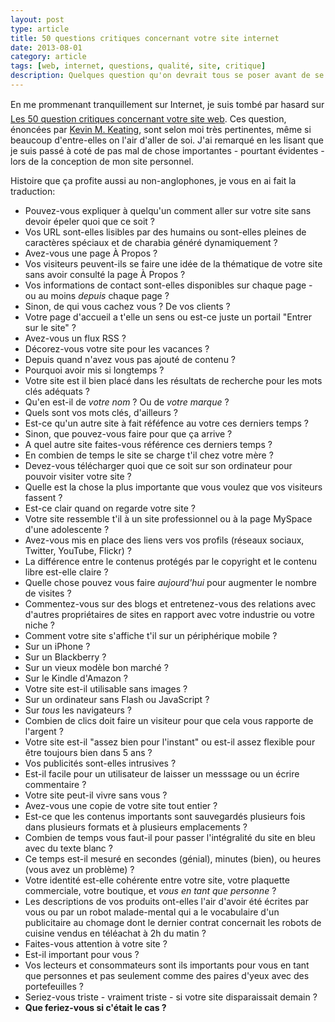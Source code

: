 ```yaml
---
layout: post
type: article
title: 50 questions critiques concernant votre site internet
date: 2013-08-01
category: article
tags: [web, internet, questions, qualité, site, critique]
description: Quelques question qu'on devrait tous se poser avant de se lancer sur Internet
---
```


En me prommenant tranquillement sur Internet&#0153;, je suis tombé par hasard sur [Les 50 question critiques concernant votre site web](http://blog.frivolousmotion.com/2007/12/critical-questions-about-your-website.html). Ces question, énoncées par [Kevin M. Keating](http://www.blogger.com/profile/09726133592431977513), sont selon moi très pertinentes, même si beaucoup d'entre-elles on l'air d'aller de soi. J'ai remarqué en les lisant que je suis passé à coté de pas mal de chose importantes - pourtant évidentes - lors de la conception de mon site personnel.

Histoire que ça profite aussi au non-anglophones, je vous en ai fait la traduction:

+ Pouvez-vous expliquer à quelqu'un comment aller sur votre site sans devoir épeler quoi que ce soit ?
+ Vos URL sont-elles lisibles par des humains ou sont-elles pleines de caractères spéciaux et de charabia généré dynamiquement ?
+ Avez-vous une page &Agrave; Propos ?
+ Vos visiteurs peuvent-ils se faire une idée de la thématique de votre site sans avoir consulté la page &Agrave; Propos ?
+ Vos informations de contact sont-elles disponibles sur chaque page - ou au moins _depuis_ chaque page ?
+ Sinon, de qui vous cachez vous ? De vos clients ?
+ Votre page d'accueil a t'elle un sens ou est-ce juste un portail "Entrer sur le site" ?
+ Avez-vous un flux RSS ?
+ Décorez-vous votre site pour les vacances ?
+ Depuis quand n'avez vous pas ajouté de contenu ?
+ Pourquoi avoir mis si longtemps ?
+ Votre site est il bien placé dans les résultats de recherche pour les mots clés adéquats ?
+ Qu'en est-il de _votre nom_ ? Ou de _votre marque_ ?
+ Quels sont vos mots clés, d'ailleurs ?
+ Est-ce qu'un autre site à fait réféfence au votre ces derniers temps ?
+ Sinon, que pouvez-vous faire pour que ça arrive ?
+ A quel autre site faites-vous référence ces derniers temps ?
+ En combien de temps le site se charge t'il chez votre mère ?
+ Devez-vous télécharger quoi que ce soit sur son ordinateur pour pouvoir visiter votre site ?
+ Quelle est la chose la plus importante que vous voulez que vos visiteurs fassent ?
+ Est-ce clair quand on regarde votre site ?
+ Votre site ressemble t'il à un site professionnel ou à la page MySpace d'une adolescente ?
+ Avez-vous mis en place des liens vers vos profils (réseaux sociaux, Twitter, YouTube, Flickr) ?
+ La différence entre le contenus protégés par le copyright et le contenu libre est-elle claire ?
+ Quelle chose pouvez vous faire _aujourd'hui_ pour augmenter le nombre de visites ?
+ Commentez-vous sur des blogs et entretenez-vous des relations avec d'autres propriétaires de sites en rapport avec votre industrie ou votre niche ?
+ Comment votre site s'affiche t'il sur un périphérique mobile ?
+ Sur un iPhone ?
+ Sur un Blackberry ?
+ Sur un vieux modèle bon marché ?
+ Sur le Kindle d'Amazon ?
+ Votre site est-il utilisable sans images ?
+ Sur un ordinateur sans Flash ou JavaScript ?
+ Sur _tous_ les navigateurs ?
+ Combien de clics doit faire un visiteur pour que cela vous rapporte de l'argent ?
+ Votre site est-il "assez bien pour l'instant" ou est-il assez flexible pour être toujours bien dans 5 ans ?
+ Vos publicités sont-elles intrusives ?
+ Est-il facile pour un utilisateur de laisser un messsage ou un écrire commentaire ?
+ Votre site peut-il vivre sans vous ?
+ Avez-vous une copie de votre site tout entier ?
+ Est-ce que les contenus importants sont sauvegardés plusieurs fois dans plusieurs formats et à plusieurs emplacements ?
+ Combien de temps vous faut-il pour passer l'intégralité du site en bleu avec du texte blanc ?
+ Ce temps est-il mesuré en secondes (génial), minutes (bien), ou heures (vous avez un problème) ?
+ Votre identité est-elle cohérente entre votre site, votre plaquette commerciale, votre boutique, et _vous en tant que personne_ ?
+ Les descriptions de vos produits ont-elles l'air d'avoir été écrites par vous ou par un robot malade-mental qui a le vocabulaire d'un publicitaire au chomage dont le dernier contrat concernait les robots de cuisine vendus en téléachat à 2h du matin ?
+ Faites-vous attention à votre site ?
+ Est-il important pour vous ?
+ Vos lecteurs et consommateurs sont ils importants pour vous en tant que personnes et pas seulement comme des paires d'yeux avec des portefeuilles ?
+ Seriez-vous triste - vraiment triste - si votre site disparaissait demain ?
+ __Que feriez-vous si c'était le cas ?__